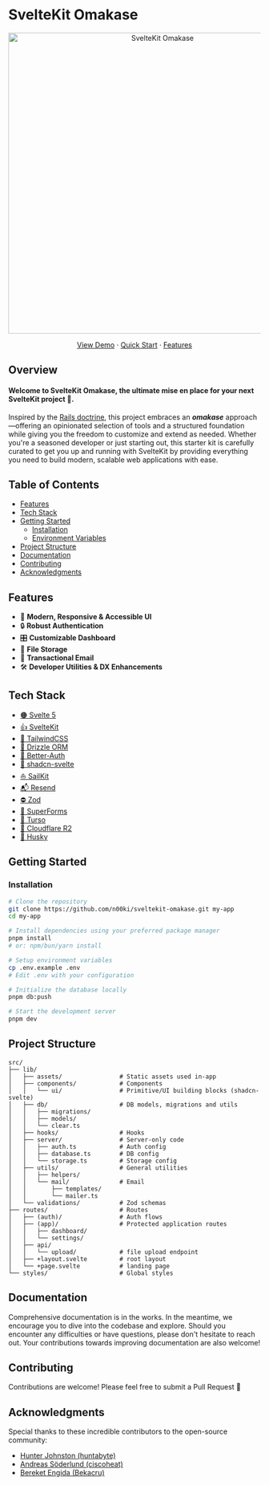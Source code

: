 # SvelteKit Omakase

<div align="center">
  <img src="https://res.cloudinary.com/nshemesh/image/upload/v1745329712/Sveltekit%20Omakase/meta_new.png" alt="SvelteKit Omakase" width="600">

<a href="https://demo.somakase.dev">View Demo</a> ·
<a href="#getting-started">Quick Start</a> ·
<a href="#features">Features</a>

</div>

## Overview

#### Welcome to SvelteKit Omakase, the ultimate mise en place for your next SvelteKit project 🚀.

Inspired by the [Rails doctrine](https://rubyonrails.org/doctrine#omakase), this project embraces an **_omakase_** approach—offering an opinionated selection of tools and a structured foundation while giving you the freedom to customize and extend as needed.
Whether you're a seasoned developer or just starting out, this starter kit is carefully curated to get you up and running with SvelteKit by providing everything you need to build modern, scalable web applications with ease.

## Table of Contents

- [Features](#features)
- [Tech Stack](#tech-stack)
- [Getting Started](#getting-started)
  - [Installation](#installation)
  - [Environment Variables](#environment-variables)
- [Project Structure](#project-structure)
- [Documentation](#documentation)
- [Contributing](#contributing)
- [Acknowledgments](#acknowledgments)

## Features

- 🎨 **Modern, Responsive & Accessible UI**
- 🔒 **Robust Authentication**
- 🎛️ **Customizable Dashboard**
- 📁 **File Storage**
- 📧 **Transactional Email**
- 🛠️ **Developer Utilities & DX Enhancements**

## Tech Stack

- [🟠 Svelte 5](https://svelte.dev/)
- [👍 SvelteKit](https://kit.svelte.dev/)
- [💨 TailwindCSS](https://tailwindcss.com/)
- [💾 Drizzle ORM](https://orm.drizzle.team/)
- [💂 Better-Auth](https://www.better-auth.com/)
- [🎨 shadcn-svelte](https://www.shadcn-svelte.com/)
- [⛵ SailKit](https://sailkit.xyz/)
- [📬 Resend](https://resend.com/)
- [⛔ Zod](https://zod.dev/)
- [📄 SuperForms](https://superforms.rocks/)
- [🐂 Turso](https://turso.tech/)
- [📁 Cloudflare R2](https://www.cloudflare.com/r2/)
- [🐶 Husky](https://typicode.github.io/husky/)

## Getting Started

### Installation

```bash
# Clone the repository
git clone https://github.com/n00ki/sveltekit-omakase.git my-app
cd my-app

# Install dependencies using your preferred package manager
pnpm install
# or: npm/bun/yarn install

# Setup environment variables
cp .env.example .env
# Edit .env with your configuration

# Initialize the database locally
pnpm db:push

# Start the development server
pnpm dev
```

## Project Structure

```
src/
├── lib/
│   ├── assets/                # Static assets used in-app
│   ├── components/            # Components
│   │   └── ui/                # Primitive/UI building blocks (shadcn-svelte)
│   ├── db/                    # DB models, migrations and utils
│   │   ├── migrations/
│   │   ├── models/
│   │   └── clear.ts
│   ├── hooks/                 # Hooks
│   ├── server/                # Server-only code
│   │   ├── auth.ts            # Auth config
│   │   ├── database.ts        # DB config
│   │   └── storage.ts         # Storage config
│   ├── utils/                 # General utilities
│   │   ├── helpers/
│   │   └── mail/              # Email
│   │       ├── templates/
│   │       └── mailer.ts
│   └── validations/           # Zod schemas
├── routes/                    # Routes
│   ├── (auth)/                # Auth flows
│   ├── (app)/                 # Protected application routes
│   │   ├── dashboard/
│   │   └── settings/
│   ├── api/
│   │   └── upload/            # file upload endpoint
│   ├── +layout.svelte         # root layout
│   └── +page.svelte           # landing page
└── styles/                    # Global styles
```

## Documentation

Comprehensive documentation is in the works. In the meantime, we encourage you to dive into the codebase and explore. Should you encounter any difficulties or have questions, please don't hesitate to reach out. Your contributions towards improving documentation are also welcome!

## Contributing

Contributions are welcome! Please feel free to submit a Pull Request 💪

## Acknowledgments

Special thanks to these incredible contributors to the open-source community:

- [Hunter Johnston (huntabyte)](https://github.com/huntabyte)
- [Andreas Söderlund (ciscoheat)](https://github.com/ciscoheat)
- [Bereket Engida (Bekacru)](https://github.com/Bekacru)
